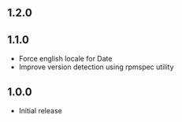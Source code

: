 ## 1.2.0

## 1.1.0
- Force english locale for Date
- Improve version detection using rpmspec utility

## 1.0.0

- Initial release
